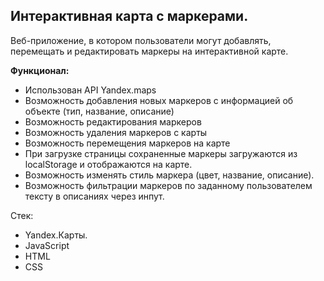 ## Интерактивная карта с маркерами.

Веб-приложение, в котором пользователи могут добавлять, перемещать и редактировать маркеры на интерактивной карте. 

**Функционал:**
- Использован API Yandex.maps
- Возможность добавления новых маркеров с информацией об объекте (тип, название, описание)
- Возможность редактирования маркеров
- Возможность удаления маркеров с карты
- Возможность перемещения маркеров на карте
- При загрузке страницы сохраненные маркеры загружаются из localStorage и отображаются на карте.
- Возможность изменять стиль маркера (цвет, название, описание).
- Возможность фильтрации маркеров по заданному пользователем тексту в описаниях через инпут.


Стек:
 - Yandex.Карты.
 - JavaScript
 - HTML
 - CSS
